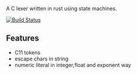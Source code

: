 A C lexer written in rust using state machines.

[![Build Status](https://www.travis-ci.org/songzhi/c_lexer.svg?branch=master)](https://www.travis-ci.org/songzhi/c_lexer)

## Features
* C11 tokens 
* escape chars in string
* numeric literal in integer,float and exponent way